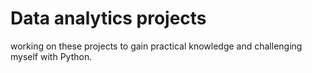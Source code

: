 # Data analytics projects


working on these projects to gain practical knowledge and challenging myself with Python.
